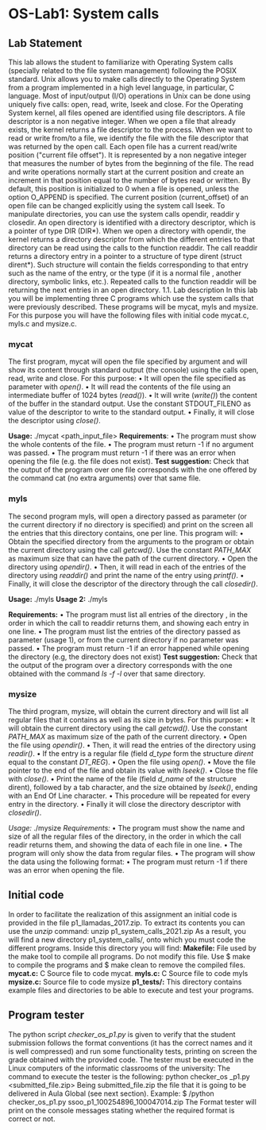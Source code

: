 # OS-Lab1: System calls

## Lab Statement

This lab allows the student to familiarize with Operating System calls (specially related to
the file system management) following the POSIX standard. Unix allows you to make calls
directly to the Operating System from a program implemented in a high level language, in
particular, C language.
Most of input/output (I/O) operations in Unix can be done using uniquely five calls:
open, read, write, lseek and close.
For the Operating System kernel, all files opened are identified using file descriptors. A
file descriptor is a non negative integer. When we open a file that already exists, the kernel
returns a file descriptor to the process. When we want to read or write from/to a file, we
identify the file with the file descriptor that was returned by the open call.
Each open file has a current read/write position ("current file offset"). It is represented
by a non negative integer that measures the number of bytes from the beginning of the file.
The read and write operations normally start at the current position and create an increment in
that position equal to the number of bytes read or written. By default, this position is
initialized to 0 when a file is opened, unless the option O_APPEND is specified. The current
position (current_offset) of an open file can be changed explicitly using the system call
lseek.
To manipulate directories, you can use the system calls opendir, readdir y closedir. An
open directory is identified with a directory descriptor, which is a pointer of type DIR (DIR*).
When we open a directory with opendir, the kernel returns a directory descriptor from which
the different entries to that directory can be read using the calls to the function readdir. The
call readdir returns a directory entry in a pointer to a structure of type dirent (struct dirent*).
Such structure will contain the fields corresponding to that entry such as the name of the
entry, or the type (if it is a normal file , another directory, symbolic links, etc.). Repeated calls
to the function readdir will be returning the next entries in an open directory.
1.1. Lab description
In this lab you will be implementing three C programs which use the system calls that
were previously described. These programs will be mycat, myls and mysize. For this purpose
you will have the following files with initial code mycat.c, myls.c and mysize.c.

### mycat
The first program, mycat will open the file specified by argument and will show its
content through standard output (the console) using the calls open, read, write and close. For
this purpose:
• It will open the file specified as parameter with *open()*.
• It will read the contents of the file using an intermediate buffer of 1024 bytes
(*read()*).
• It will write (*write()*) the content of the buffer in the standard output. Use the
constant STDOUT_FILENO as value of the descriptor to write to the standard
output.
• Finally, it will close the descriptor using *close()*.

**Usage:** ./mycat <path_input_file>
**Requirements**:
• The program must show the whole contents of the file.
• The program must return -1 if no argument was passed.
• The program must return -1 if there was an error when opening the file (e.g. the
file does not exist).
**Test suggestion:** Check that the output of the program over one file corresponds with the
one offered by the command cat (no extra arguments) over that same file.

### myls
The second program myls, will open a directory passed as parameter (or the current
directory if no directory is specified) and print on the screen all the entries that this directory
contains, one per line.
This program will:
• Obtain the specified directory from the arguments to the program or obtain the
current directory using the call *getcwd()*. Use the constant *PATH_MAX* as
maximum size that can have the path of the current directory.
• Open the directory using *opendir()*.
• Then, it will read in each of the entries of the directory using *readdir()* and print the
name of the entry using *printf()*.
• Finally, it will close the descriptor of the directory through the call *closedir()*.

**Usage:** ./myls <directory>
**Usage 2:** ./myls

**Requirements:**
• The program must list all entries of the directory , in the order in which the call to
readdir returns them, and showing each entry in one line.
• The program must list the entries of the directory passed as parameter (usage 1), or
from the current directory if no parameter was passed.
• The program must return -1 if an error happened while opening the directory (e.g,
the directory does not exist)
**Test suggestion:** Check that the output of the program over a directory corresponds with the
one obtained with the command *ls -f -l* over that same directory.

### mysize
The third program, mysize, will obtain the current directory and will list all regular files
that it contains as well as its size in bytes. For this purpose:
• It will obtain the current directory using the call *getcwd()*. Use the constant
*PATH_MAX* as maximum size of the path of the current directory.
• Open the file using *opendir()*.
• Then, it will read the entries of the directory using *readir()*.
• If the entry is a regular file (field *d_type* form the structure *dirent* equal to the
constant *DT_REG*).
    • Open the file using *open()*.
    • Move the file pointer to the end of the file and obtain its value with *lseek()*.
    • Close the file with *close()*.
    • Print the name of the file (field *d_name* of the structure dirent), followed
    by a tab character, and the size obtained by *lseek()*, ending with an End
    Of Line character.
• This procedure will be repeated for every entry in the directory.
• Finally it will close the directory descriptor with *closedir()*.

*Usage:* ./mysize
*Requirements:*
• The program must show the name and size of all the regular files of the directory,
in the order in which the call readir returns them, and showing the data of each file
in one line.
• The program will only show the data from regular files.
• The program will show the data using the following format: <name><tab><size>
• The program must return -1 if there was an error when opening the file.

## Initial code

In order to facilitate the realization of this assignment an initial code is provided in the file
p1_llamadas_2017.zip. To extract its contents you can use the *unzip* command:
    unzip p1_system_calls_2021.zip
As a result, you will find a new directory p1_system_calls/, onto which you must code the
different programs. Inside this directory you will find:
**Makefile:**
File used by the make tool to compile all programs. Do not modify this file. Use $ make to
compile the programs and $ make clean to remove the compiled files.
**mycat.c:**
C Source file to code mycat.
**myls.c:**
C Source file to code myls
**mysize.c:**
Source file to code mysize
**p1_tests/:**
This directory contains example files and directories to be able to execute and test your
programs.

## Program tester
The python script *checker_os_p1.py* is given to verify that the student submission
follows the format conventions (it has the correct names and it is well compressed) and run
some functionality tests, printing on screen the grade obtained with the provided code. The
tester must be executed in the Linux computers of the informatic classrooms of the university:
The command to execute the tester is the following:
    python checker_os _p1.py <submitted_file.zip>
Being submitted_file.zip the file that it is going to be delivered in Aula Global (see next
section). Example:
    $ /python checker_os_p1.py ssoo_p1_100254896_100047014.zip
The Format tester will print on the console messages stating whether the required format
is correct or not.